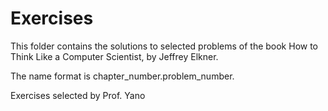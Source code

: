 # Exercises

This folder contains the solutions to selected problems of the book How 
to Think Like a Computer Scientist, by Jeffrey Elkner.

The name format is chapter_number.problem_number.

Exercises selected by Prof. Yano
